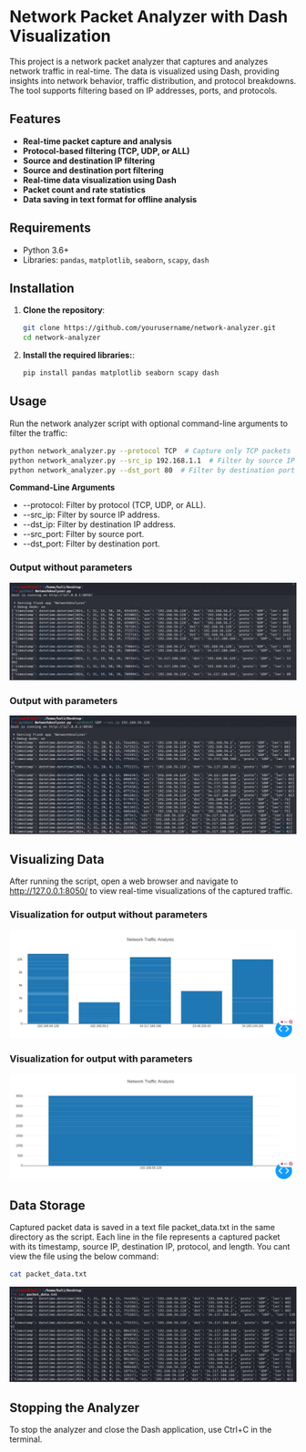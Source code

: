 # Network Packet Analyzer with Dash Visualization

This project is a network packet analyzer that captures and analyzes network traffic in real-time. The data is visualized using Dash, providing insights into network behavior, traffic distribution, and protocol breakdowns. The tool supports filtering based on IP addresses, ports, and protocols.

## Features

- **Real-time packet capture and analysis**
- **Protocol-based filtering (TCP, UDP, or ALL)**
- **Source and destination IP filtering**
- **Source and destination port filtering**
- **Real-time data visualization using Dash**
- **Packet count and rate statistics**
- **Data saving in text format for offline analysis**

## Requirements

- Python 3.6+
- Libraries: `pandas`, `matplotlib`, `seaborn`, `scapy`, `dash`

## Installation

1. **Clone the repository**:

   ```bash
   git clone https://github.com/yourusername/network-analyzer.git
   cd network-analyzer
   ```
2. **Install the required libraries:**:
   ```bash
   pip install pandas matplotlib seaborn scapy dash
   ```
## Usage
Run the network analyzer script with optional command-line arguments to filter the traffic:
```bash
python network_analyzer.py --protocol TCP  # Capture only TCP packets
python network_analyzer.py --src_ip 192.168.1.1  # Filter by source IP
python network_analyzer.py --dst_port 80  # Filter by destination port
```
**Command-Line Arguments**
* --protocol: Filter by protocol (TCP, UDP, or ALL).
* --src_ip: Filter by source IP address.
* --dst_ip: Filter by destination IP address.
* --src_port: Filter by source port.
* --dst_port: Filter by destination port.

### Output without parameters
![Network Traffic Analyzer](https://github.com/Fathijem/Network-Traffic-Analyser/blob/27d095510220a8ce041d3e11a776273e58a8ff65/Sample%20Output/NA.jpg)

### Output with parameters
![Network Traffic Analyzer](https://github.com/Fathijem/Network-Traffic-Analyser/blob/6a4606de48c7676367cc0ea4081539f06ca7cfd2/Sample%20Output/NA2.jpg)

## Visualizing Data
After running the script, open a web browser and navigate to http://127.0.0.1:8050/ to view real-time visualizations of the captured traffic.
### Visualization for output without parameters
![Visualization for output without parameters](https://github.com/Fathijem/Network-Traffic-Analyser/blob/6a4606de48c7676367cc0ea4081539f06ca7cfd2/Sample%20Output/NA_visual.jpg)

### Visualization for output with parameters
![Visualization for output with parameters](https://github.com/Fathijem/Network-Traffic-Analyser/blob/6a4606de48c7676367cc0ea4081539f06ca7cfd2/Sample%20Output/NA_visual2.jpg)

## Data Storage
Captured packet data is saved in a text file packet_data.txt in the same directory as the script. Each line in the file represents a captured packet with its timestamp, source IP, destination IP, protocol, and length. You cant view the file using the below command:
```bash
cat packet_data.txt
```
![Packet Captured and stored in text file](https://github.com/Fathijem/Network-Traffic-Analyser/blob/6a4606de48c7676367cc0ea4081539f06ca7cfd2/Sample%20Output/output_view.jpg)

## Stopping the Analyzer
To stop the analyzer and close the Dash application, use Ctrl+C in the terminal.

